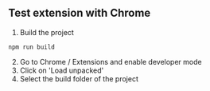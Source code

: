 ## Test extension with Chrome
1. Build the project

```npm run build```

2. Go to Chrome / Extensions and enable developer mode
3. Click on 'Load unpacked'
4. Select the build folder of the project